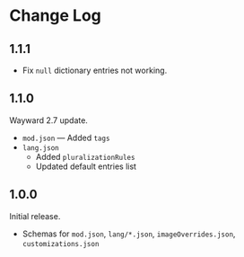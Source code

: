 # Change Log

## 1.1.1
- Fix `null` dictionary entries not working.

## 1.1.0
Wayward 2.7 update.
- `mod.json` — Added `tags`
- `lang.json`
	- Added `pluralizationRules`
	- Updated default entries list

## 1.0.0
Initial release. 
- Schemas for `mod.json`, `lang/*.json`, `imageOverrides.json`, `customizations.json`